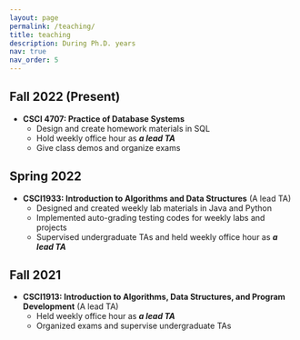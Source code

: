 ```yaml
---
layout: page
permalink: /teaching/
title: teaching
description: During Ph.D. years
nav: true
nav_order: 5
---
```


## Fall 2022 (Present)
- **CSCI 4707: Practice of Database Systems** 
    - Design and create homework materials in SQL
    - Hold weekly office hour as ***a lead TA***
    - Give class demos and organize exams

## Spring 2022
- **CSCI1933: Introduction to Algorithms and Data Structures** (A lead TA)
    - Designed and created weekly lab materials in Java and Python
    - Implemented auto-grading testing codes for weekly labs and projects
    - Supervised undergraduate TAs and held weekly office hour as ***a lead TA***

## Fall 2021
- **CSCI1913: Introduction to Algorithms, Data Structures, and Program Development** (A lead TA)
    - Held weekly office hour as ***a lead TA***
    - Organized exams and supervise undergraduate TAs